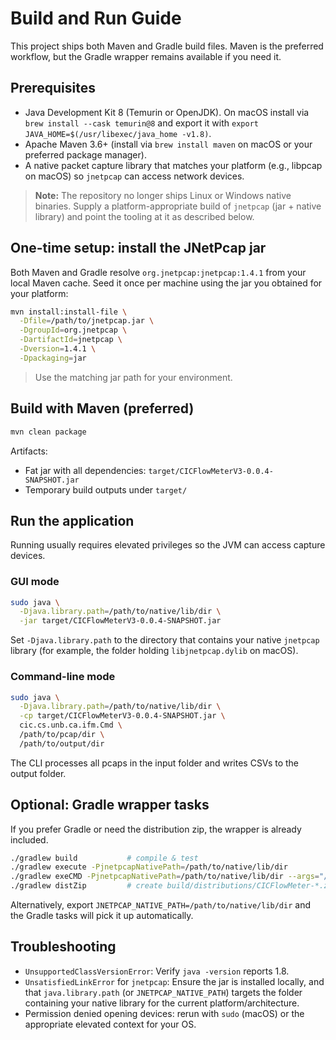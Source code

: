 # Build and Run Guide

This project ships both Maven and Gradle build files. Maven is the preferred workflow, but the Gradle wrapper remains available if you need it.

## Prerequisites
- Java Development Kit 8 (Temurin or OpenJDK). On macOS install via `brew install --cask temurin@8` and export it with `export JAVA_HOME=$(/usr/libexec/java_home -v1.8)`.
- Apache Maven 3.6+ (install via `brew install maven` on macOS or your preferred package manager).
- A native packet capture library that matches your platform (e.g., libpcap on macOS) so `jnetpcap` can access network devices.

> **Note:** The repository no longer ships Linux or Windows native binaries. Supply a platform-appropriate build of `jnetpcap` (jar + native library) and point the tooling at it as described below.

## One-time setup: install the JNetPcap jar
Both Maven and Gradle resolve `org.jnetpcap:jnetpcap:1.4.1` from your local Maven cache. Seed it once per machine using the jar you obtained for your platform:

```bash
mvn install:install-file \
  -Dfile=/path/to/jnetpcap.jar \
  -DgroupId=org.jnetpcap \
  -DartifactId=jnetpcap \
  -Dversion=1.4.1 \
  -Dpackaging=jar
```
> Use the matching jar path for your environment.

## Build with Maven (preferred)
```bash
mvn clean package
```

Artifacts:
- Fat jar with all dependencies: `target/CICFlowMeterV3-0.0.4-SNAPSHOT.jar`
- Temporary build outputs under `target/`

## Run the application
Running usually requires elevated privileges so the JVM can access capture devices.

### GUI mode
```bash
sudo java \
  -Djava.library.path=/path/to/native/lib/dir \
  -jar target/CICFlowMeterV3-0.0.4-SNAPSHOT.jar
```

Set `-Djava.library.path` to the directory that contains your native `jnetpcap` library (for example, the folder holding `libjnetpcap.dylib` on macOS).

### Command-line mode
```bash
sudo java \
  -Djava.library.path=/path/to/native/lib/dir \
  -cp target/CICFlowMeterV3-0.0.4-SNAPSHOT.jar \
  cic.cs.unb.ca.ifm.Cmd \
  /path/to/pcap/dir \
  /path/to/output/dir
```
The CLI processes all pcaps in the input folder and writes CSVs to the output folder.

## Optional: Gradle wrapper tasks
If you prefer Gradle or need the distribution zip, the wrapper is already included.

```bash
./gradlew build           # compile & test
./gradlew execute -PjnetpcapNativePath=/path/to/native/lib/dir
./gradlew exeCMD -PjnetpcapNativePath=/path/to/native/lib/dir --args="/pcap/in /csv/out"
./gradlew distZip         # create build/distributions/CICFlowMeter-*.zip
```

Alternatively, export `JNETPCAP_NATIVE_PATH=/path/to/native/lib/dir` and the Gradle tasks will pick it up automatically.

## Troubleshooting
- `UnsupportedClassVersionError`: Verify `java -version` reports 1.8.
- `UnsatisfiedLinkError` for `jnetpcap`: Ensure the jar is installed locally, and that `java.library.path` (or `JNETPCAP_NATIVE_PATH`) targets the folder containing your native library for the current platform/architecture.
- Permission denied opening devices: rerun with `sudo` (macOS) or the appropriate elevated context for your OS.
